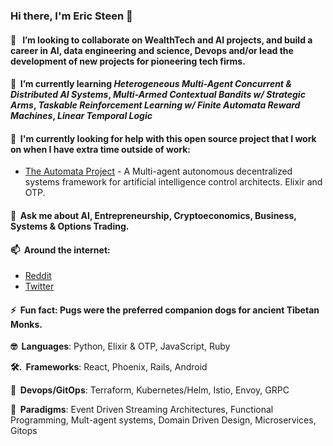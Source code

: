 <!-- ![](./particle-background.gif) -->
### Hi there, I'm Eric Steen 👋

#### 👯  &nbsp; I’m looking to collaborate on WealthTech and AI projects, and build a career in AI, data engineering and science, Devops and/or lead the development of new projects for pioneering tech firms.

#### 🌱  &nbsp;I’m currently learning *Heterogeneous Multi-Agent Concurrent & Distributed AI Systems*, *Multi-Armed Contextual Bandits w/ Strategic Arms*, *Taskable Reinforcement Learning w/ Finite Automata Reward Machines*, *Linear Temporal Logic*

#### 🤔  &nbsp;I'm currently looking for help with this open source project that I work on when I have extra time outside of work:
  - [The Automata Project](https://www.github.com/upstarter/automata) - A Multi-agent autonomous decentralized systems framework for artificial intelligence control architects. Elixir and OTP.

<!----

  - [Cryptowise](https://www.github.com/upstarter/cryptowise) - An ecosystem for quantamental traders and investors. Elixir, React, Microservices, GitOps. [www.cryptowise.ai](https://www.cryptowise.ai)

  - VolatilityWorks - The source for all things options volatility analysis and trading strategies. Coming Soon to [www.volatilityworks.com](https://www.volatilityworks.com) -->

<!--- 🔭 I’m currently working on a flask extension for [Adaptive Products](https://www.ericsteen.dev) -->

#### 💬  &nbsp;Ask me about AI, Entrepreneurship, Cryptoeconomics, Business, Systems & Options Trading.

#### 📫  &nbsp;Around the internet: 
  - [Reddit](https://www.reddit.com/user/Crypto-Wise)
  - [Twitter](https://twitter.com/cryptoWiseAI)

#### ⚡  &nbsp;Fun fact: Pugs were the preferred companion dogs for ancient Tibetan Monks.

<p><strong>🤓  &nbsp;Languages</strong>: Python, Elixir & OTP, JavaScript, Ruby </p>
<p><strong>🛠. &nbsp;Frameworks</strong>: React, Phoenix, Rails, Android</p>
<p><strong>💽	 &nbsp;Devops/GitOps</strong>: Terraform, Kubernetes/Helm, Istio, Envoy, GRPC</p>
<p><strong>🧐  &nbsp;Paradigms</strong>: Event Driven Streaming Architectures, Functional Programming, Mult-agent systems, Domain Driven Design, Microservices, Gitops</p>
